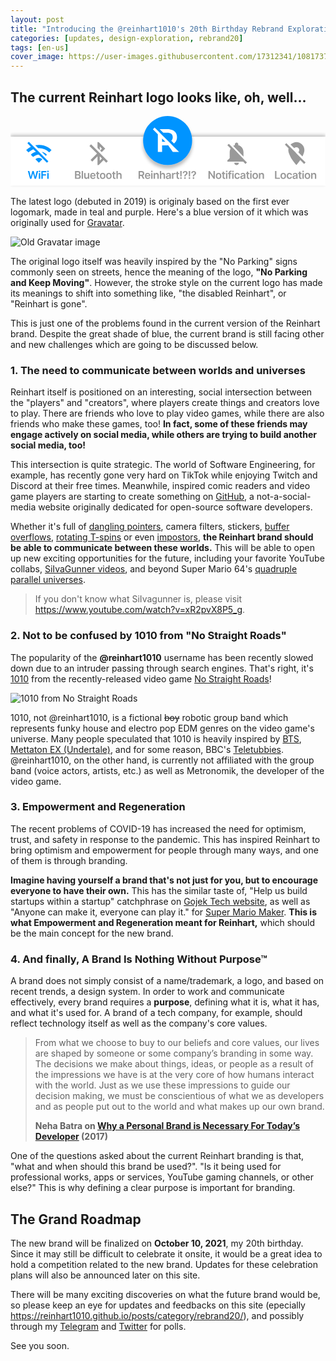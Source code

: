 ```yaml
---
layout: post
title: "Introducing the @reinhart1010's 20th Birthday Rebrand Exploration Series"
categories: [updates, design-exploration, rebrand20]
tags: [en-us]
cover_image: https://user-images.githubusercontent.com/17312341/108173799-2bf8e480-7131-11eb-850d-6436e6a4a160.jpg
---
```

## The current Reinhart logo looks like, oh, well...

<svg class="width-full" viewBox="0 0 411 93" fill="none" xmlns="http://www.w3.org/2000/svg">
<g filter="url(#filter0_d)">
<rect y="27" width="411" height="64" fill="white"/>
</g>
<g filter="url(#filter1_d)">
<circle cx="205" cy="32" r="32" fill="white"/>
</g>
<path d="M167.133 82H168.978V78.2713H170.857L172.856 82H174.914L172.711 77.9631C173.91 77.4808 174.541 76.4567 174.541 75.0746C174.541 73.1307 173.288 71.8182 170.951 71.8182H167.133V82ZM168.978 76.7401V73.3594H170.668C172.045 73.3594 172.662 73.9908 172.662 75.0746C172.662 76.1584 172.045 76.7401 170.678 76.7401H168.978ZM179.021 82.1491C180.8 82.1491 182.023 81.2791 182.342 79.9517L180.661 79.7628C180.418 80.4091 179.821 80.7472 179.045 80.7472C177.882 80.7472 177.111 79.9815 177.097 78.674H182.416V78.1222C182.416 75.4425 180.805 74.2642 178.926 74.2642C176.739 74.2642 175.312 75.87 175.312 78.2266C175.312 80.6229 176.719 82.1491 179.021 82.1491ZM177.101 77.4609C177.156 76.4865 177.877 75.6662 178.951 75.6662C179.985 75.6662 180.681 76.4219 180.691 77.4609H177.101ZM183.529 82H185.328V74.3636H183.529V82ZM184.433 73.2798C185.005 73.2798 185.473 72.8423 185.473 72.3054C185.473 71.7635 185.005 71.326 184.433 71.326C183.857 71.326 183.389 71.7635 183.389 72.3054C183.389 72.8423 183.857 73.2798 184.433 73.2798ZM188.569 77.5256C188.569 76.4219 189.235 75.7855 190.185 75.7855C191.114 75.7855 191.671 76.397 191.671 77.4162V82H193.471V77.1378C193.476 75.3082 192.432 74.2642 190.856 74.2642C189.712 74.2642 188.927 74.8111 188.579 75.6612H188.489V74.3636H186.769V82H188.569V77.5256ZM196.69 77.5256C196.69 76.4219 197.376 75.7855 198.341 75.7855C199.285 75.7855 199.842 76.3871 199.842 77.4162V82H201.642V77.1378C201.642 75.2933 200.598 74.2642 199.012 74.2642C197.838 74.2642 197.093 74.7962 196.74 75.6612H196.65V71.8182H194.89V82H196.69V77.5256ZM205.264 82.1541C206.462 82.1541 207.178 81.5923 207.506 80.951H207.566V82H209.296V76.8892C209.296 74.8707 207.65 74.2642 206.193 74.2642C204.588 74.2642 203.355 74.9801 202.957 76.3722L204.637 76.6108C204.816 76.0888 205.323 75.6413 206.203 75.6413C207.039 75.6413 207.496 76.0689 207.496 76.8196V76.8494C207.496 77.3665 206.954 77.3913 205.607 77.5355C204.125 77.6946 202.708 78.1371 202.708 79.8572C202.708 81.3587 203.807 82.1541 205.264 82.1541ZM205.731 80.8317C204.98 80.8317 204.443 80.4886 204.443 79.8274C204.443 79.1364 205.045 78.848 205.85 78.7337C206.323 78.669 207.267 78.5497 207.501 78.3608V79.2607C207.501 80.1108 206.815 80.8317 205.731 80.8317ZM210.695 82H212.495V77.5107C212.495 76.5412 213.226 75.8551 214.215 75.8551C214.518 75.8551 214.896 75.9098 215.05 75.9595V74.304C214.886 74.2741 214.603 74.2543 214.404 74.2543C213.529 74.2543 212.798 74.7514 212.52 75.6364H212.44V74.3636H210.695V82ZM220.059 74.3636H218.553V72.5341H216.753V74.3636H215.67V75.7557H216.753V80.0014C216.743 81.4382 217.787 82.1442 219.14 82.1044C219.652 82.0895 220.005 81.9901 220.199 81.9254L219.895 80.5185C219.796 80.5433 219.592 80.5881 219.368 80.5881C218.916 80.5881 218.553 80.429 218.553 79.7031V75.7557H220.059V74.3636ZM223.357 71.8182H221.433L221.592 79.0071H223.193L223.357 71.8182ZM222.393 82.1094C222.979 82.1094 223.481 81.6222 223.486 81.0156C223.481 80.419 222.979 79.9318 222.393 79.9318C221.786 79.9318 221.294 80.419 221.299 81.0156C221.294 81.6222 221.786 82.1094 222.393 82.1094ZM226.785 79.0071H228.441V78.8778C228.451 77.8239 228.794 77.3416 229.604 76.8445C230.519 76.2976 231.09 75.5518 231.09 74.4134C231.09 72.733 229.783 71.679 227.884 71.679C226.144 71.679 224.732 72.6435 224.682 74.5327H226.452C226.497 73.598 227.173 73.1506 227.874 73.1506C228.635 73.1506 229.246 73.6577 229.246 74.4382C229.246 75.1342 228.784 75.6115 228.182 75.9893C227.302 76.5362 226.795 77.0881 226.785 78.8778V79.0071ZM227.655 82.1094C228.242 82.1094 228.744 81.6222 228.749 81.0156C228.744 80.419 228.242 79.9318 227.655 79.9318C227.049 79.9318 226.556 80.419 226.561 81.0156C226.556 81.6222 227.049 82.1094 227.655 82.1094ZM234.473 71.8182H232.549L232.708 79.0071H234.308L234.473 71.8182ZM233.508 82.1094C234.095 82.1094 234.597 81.6222 234.602 81.0156C234.597 80.419 234.095 79.9318 233.508 79.9318C232.902 79.9318 232.409 80.419 232.414 81.0156C232.409 81.6222 232.902 82.1094 233.508 82.1094ZM237.901 79.0071H239.556V78.8778C239.566 77.8239 239.909 77.3416 240.72 76.8445C241.634 76.2976 242.206 75.5518 242.206 74.4134C242.206 72.733 240.898 71.679 238.999 71.679C237.259 71.679 235.847 72.6435 235.798 74.5327H237.568C237.612 73.598 238.288 73.1506 238.989 73.1506C239.75 73.1506 240.362 73.6577 240.362 74.4382C240.362 75.1342 239.899 75.6115 239.298 75.9893C238.418 76.5362 237.911 77.0881 237.901 78.8778V79.0071ZM238.771 82.1094C239.357 82.1094 239.859 81.6222 239.864 81.0156C239.859 80.419 239.357 79.9318 238.771 79.9318C238.164 79.9318 237.672 80.419 237.677 81.0156C237.672 81.6222 238.164 82.1094 238.771 82.1094Z" fill="#999999"/>
<path d="M345.147 82H351.476V80.4538H346.992V71.8182H345.147V82ZM355.918 82.1491C358.156 82.1491 359.577 80.5732 359.577 78.2116C359.577 75.8452 358.156 74.2642 355.918 74.2642C353.681 74.2642 352.259 75.8452 352.259 78.2116C352.259 80.5732 353.681 82.1491 355.918 82.1491ZM355.928 80.7074C354.69 80.7074 354.084 79.6037 354.084 78.2067C354.084 76.8097 354.69 75.6911 355.928 75.6911C357.146 75.6911 357.753 76.8097 357.753 78.2067C357.753 79.6037 357.146 80.7074 355.928 80.7074ZM364.026 82.1491C365.945 82.1491 367.168 81.0107 367.297 79.3899H365.577C365.423 80.2102 364.831 80.6825 364.041 80.6825C362.917 80.6825 362.191 79.7429 362.191 78.1818C362.191 76.6406 362.932 75.7159 364.041 75.7159C364.906 75.7159 365.438 76.2727 365.577 77.0085H367.297C367.173 75.353 365.88 74.2642 364.016 74.2642C361.779 74.2642 360.367 75.88 360.367 78.2116C360.367 80.5234 361.744 82.1491 364.026 82.1491ZM370.563 82.1541C371.761 82.1541 372.477 81.5923 372.805 80.951H372.864V82H374.594V76.8892C374.594 74.8707 372.949 74.2642 371.492 74.2642C369.886 74.2642 368.653 74.9801 368.256 76.3722L369.936 76.6108C370.115 76.0888 370.622 75.6413 371.502 75.6413C372.337 75.6413 372.795 76.0689 372.795 76.8196V76.8494C372.795 77.3665 372.253 77.3913 370.906 77.5355C369.424 77.6946 368.007 78.1371 368.007 79.8572C368.007 81.3587 369.106 82.1541 370.563 82.1541ZM371.03 80.8317C370.279 80.8317 369.742 80.4886 369.742 79.8274C369.742 79.1364 370.344 78.848 371.149 78.7337C371.621 78.669 372.566 78.5497 372.8 78.3608V79.2607C372.8 80.1108 372.114 80.8317 371.03 80.8317ZM379.807 74.3636H378.301V72.5341H376.501V74.3636H375.417V75.7557H376.501V80.0014C376.491 81.4382 377.535 82.1442 378.888 82.1044C379.4 82.0895 379.753 81.9901 379.947 81.9254L379.643 80.5185C379.544 80.5433 379.34 80.5881 379.116 80.5881C378.664 80.5881 378.301 80.429 378.301 79.7031V75.7557H379.807V74.3636ZM380.902 82H382.702V74.3636H380.902V82ZM381.807 73.2798C382.379 73.2798 382.846 72.8423 382.846 72.3054C382.846 71.7635 382.379 71.326 381.807 71.326C381.231 71.326 380.763 71.7635 380.763 72.3054C380.763 72.8423 381.231 73.2798 381.807 73.2798ZM387.474 82.1491C389.711 82.1491 391.133 80.5732 391.133 78.2116C391.133 75.8452 389.711 74.2642 387.474 74.2642C385.237 74.2642 383.815 75.8452 383.815 78.2116C383.815 80.5732 385.237 82.1491 387.474 82.1491ZM387.484 80.7074C386.246 80.7074 385.639 79.6037 385.639 78.2067C385.639 76.8097 386.246 75.6911 387.484 75.6911C388.702 75.6911 389.308 76.8097 389.308 78.2067C389.308 79.6037 388.702 80.7074 387.484 80.7074ZM394.05 77.5256C394.05 76.4219 394.716 75.7855 395.666 75.7855C396.596 75.7855 397.152 76.397 397.152 77.4162V82H398.952V77.1378C398.957 75.3082 397.913 74.2642 396.337 74.2642C395.194 74.2642 394.408 74.8111 394.06 75.6612H393.971V74.3636H392.25V82H394.05V77.5256Z" fill="#999999"/>
<path d="M372.578 48.2266C377.688 53.2891 381.836 57.4141 385.023 60.6016L383.125 62.5L378.062 57.5078C377.312 58.6328 376.516 59.7344 375.672 60.8125C374.828 61.8906 374.172 62.6875 373.703 63.2031L373 63.9766C372.719 63.6484 372.344 63.2266 371.875 62.7109C371.406 62.1484 370.562 61.0703 369.344 59.4766C368.125 57.8359 367.047 56.2656 366.109 54.7656C365.219 53.2188 364.398 51.4844 363.648 49.5625C362.898 47.6406 362.523 45.9531 362.523 44.5C362.523 43.9844 362.617 43.2109 362.805 42.1797L358.023 37.3984L359.922 35.5L372.438 48.0156L372.578 48.2266ZM373 40.7734C371.922 40.7734 371.008 41.1953 370.258 42.0391L365.406 37.2578C366.25 36.3672 367.422 35.6172 368.922 35.0078C370.422 34.3516 371.781 34.0234 373 34.0234C375.906 34.0234 378.367 35.0547 380.383 37.1172C382.445 39.1328 383.477 41.5938 383.477 44.5C383.477 46.75 382.633 49.4922 380.945 52.7266L375.531 47.2422C376.328 46.5391 376.727 45.625 376.727 44.5C376.727 43.4688 376.352 42.6016 375.602 41.8984C374.898 41.1484 374.031 40.7734 373 40.7734Z" fill="#999999"/>
<path d="M25.4622 82H27.2818L29.3251 74.8558H29.4047L31.443 82H33.2626L36.1362 71.8182H34.1526L32.318 79.3054H32.2285L30.2648 71.8182H28.4601L26.5013 79.3004H26.4068L24.5723 71.8182H22.5886L25.4622 82ZM36.9256 82H38.7253V74.3636H36.9256V82ZM37.8304 73.2798C38.4022 73.2798 38.8695 72.8423 38.8695 72.3054C38.8695 71.7635 38.4022 71.326 37.8304 71.326C37.2537 71.326 36.7864 71.7635 36.7864 72.3054C36.7864 72.8423 37.2537 73.2798 37.8304 73.2798ZM40.2456 82H42.09V77.6747H46.3208V76.1286H42.09V73.3643H46.7683V71.8182H40.2456V82ZM47.9591 82H49.7588V74.3636H47.9591V82ZM48.864 73.2798C49.4357 73.2798 49.903 72.8423 49.903 72.3054C49.903 71.7635 49.4357 71.326 48.864 71.326C48.2873 71.326 47.8199 71.7635 47.8199 72.3054C47.8199 72.8423 48.2873 73.2798 48.864 73.2798Z" fill="#0094FF"/>
<path d="M32.5 56.5234C33.7656 55.2578 35.2656 54.625 37 54.625C38.7344 54.625 40.2344 55.2578 41.5 56.5234L37 61.0234L32.5 56.5234ZM22.0234 35.5703L23.9219 33.6719L49.375 59.125L47.4766 61.0234L36.8594 50.4062C35.6875 50.4062 34.375 50.7109 32.9219 51.3203C31.4688 51.9297 30.3203 52.6562 29.4766 53.5L26.5234 50.5469V50.4766C28.3516 48.6484 30.5547 47.3828 33.1328 46.6797L29.7578 43.375C27.4609 44.3125 25.375 45.6953 23.5 47.5234L20.4766 44.5C22.3047 42.6719 24.3438 41.2188 26.5938 40.1406L22.0234 35.5703ZM47.4766 50.4766L46.0703 51.9531L40.7266 46.6797C43.3984 47.3828 45.6484 48.6484 47.4766 50.4766ZM53.4531 44.5L50.5 47.5234C46.5625 43.4922 41.7344 41.6406 36.0156 41.9688L32.2891 38.1719C36.0859 37.375 39.8359 37.5156 43.5391 38.5938C47.2891 39.6719 50.5938 41.6406 53.4531 44.5Z" fill="#0094FF"/>
<path d="M266.663 71.8182H264.828V78.7585H264.739L259.946 71.8182H258.295V82H260.14V75.0646H260.224L265.022 82H266.663V71.8182ZM271.514 82.1491C273.751 82.1491 275.173 80.5732 275.173 78.2116C275.173 75.8452 273.751 74.2642 271.514 74.2642C269.277 74.2642 267.855 75.8452 267.855 78.2116C267.855 80.5732 269.277 82.1491 271.514 82.1491ZM271.524 80.7074C270.286 80.7074 269.679 79.6037 269.679 78.2067C269.679 76.8097 270.286 75.6911 271.524 75.6911C272.742 75.6911 273.348 76.8097 273.348 78.2067C273.348 79.6037 272.742 80.7074 271.524 80.7074ZM280.104 74.3636H278.597V72.5341H276.797V74.3636H275.714V75.7557H276.797V80.0014C276.788 81.4382 277.832 82.1442 279.184 82.1044C279.696 82.0895 280.049 81.9901 280.243 81.9254L279.94 80.5185C279.84 80.5433 279.636 80.5881 279.413 80.5881C278.96 80.5881 278.597 80.429 278.597 79.7031V75.7557H280.104V74.3636ZM281.199 82H282.998V74.3636H281.199V82ZM282.104 73.2798C282.675 73.2798 283.143 72.8423 283.143 72.3054C283.143 71.7635 282.675 71.326 282.104 71.326C281.527 71.326 281.06 71.7635 281.06 72.3054C281.06 72.8423 281.527 73.2798 282.104 73.2798ZM288.307 74.3636H286.721V73.7621C286.721 73.1655 286.97 72.8324 287.641 72.8324C287.924 72.8324 288.163 72.897 288.312 72.9418L288.675 71.5497C288.441 71.4702 287.929 71.3409 287.308 71.3409C285.98 71.3409 284.921 72.1016 284.921 73.6428V74.3636H283.793V75.7557H284.921V82H286.721V75.7557H288.307V74.3636ZM289.306 82H291.106V74.3636H289.306V82ZM290.211 73.2798C290.783 73.2798 291.25 72.8423 291.25 72.3054C291.25 71.7635 290.783 71.326 290.211 71.326C289.635 71.326 289.167 71.7635 289.167 72.3054C289.167 72.8423 289.635 73.2798 290.211 73.2798ZM295.878 82.1491C297.797 82.1491 299.02 81.0107 299.149 79.3899H297.429C297.275 80.2102 296.683 80.6825 295.893 80.6825C294.769 80.6825 294.043 79.7429 294.043 78.1818C294.043 76.6406 294.784 75.7159 295.893 75.7159C296.758 75.7159 297.29 76.2727 297.429 77.0085H299.149C299.025 75.353 297.732 74.2642 295.868 74.2642C293.631 74.2642 292.219 75.88 292.219 78.2116C292.219 80.5234 293.596 82.1491 295.878 82.1491ZM302.414 82.1541C303.613 82.1541 304.328 81.5923 304.657 80.951H304.716V82H306.446V76.8892C306.446 74.8707 304.801 74.2642 303.344 74.2642C301.738 74.2642 300.505 74.9801 300.108 76.3722L301.788 76.6108C301.967 76.0888 302.474 75.6413 303.354 75.6413C304.189 75.6413 304.647 76.0689 304.647 76.8196V76.8494C304.647 77.3665 304.105 77.3913 302.757 77.5355C301.276 77.6946 299.859 78.1371 299.859 79.8572C299.859 81.3587 300.958 82.1541 302.414 82.1541ZM302.882 80.8317C302.131 80.8317 301.594 80.4886 301.594 79.8274C301.594 79.1364 302.196 78.848 303.001 78.7337C303.473 78.669 304.418 78.5497 304.652 78.3608V79.2607C304.652 80.1108 303.966 80.8317 302.882 80.8317ZM311.659 74.3636H310.153V72.5341H308.353V74.3636H307.269V75.7557H308.353V80.0014C308.343 81.4382 309.387 82.1442 310.739 82.1044C311.252 82.0895 311.605 81.9901 311.798 81.9254L311.495 80.5185C311.396 80.5433 311.192 80.5881 310.968 80.5881C310.516 80.5881 310.153 80.429 310.153 79.7031V75.7557H311.659V74.3636ZM312.754 82H314.554V74.3636H312.754V82ZM313.659 73.2798C314.231 73.2798 314.698 72.8423 314.698 72.3054C314.698 71.7635 314.231 71.326 313.659 71.326C313.082 71.326 312.615 71.7635 312.615 72.3054C312.615 72.8423 313.082 73.2798 313.659 73.2798ZM319.326 82.1491C321.563 82.1491 322.985 80.5732 322.985 78.2116C322.985 75.8452 321.563 74.2642 319.326 74.2642C317.089 74.2642 315.667 75.8452 315.667 78.2116C315.667 80.5732 317.089 82.1491 319.326 82.1491ZM319.336 80.7074C318.098 80.7074 317.491 79.6037 317.491 78.2067C317.491 76.8097 318.098 75.6911 319.336 75.6911C320.554 75.6911 321.16 76.8097 321.16 78.2067C321.16 79.6037 320.554 80.7074 319.336 80.7074ZM325.902 77.5256C325.902 76.4219 326.568 75.7855 327.518 75.7855C328.447 75.7855 329.004 76.397 329.004 77.4162V82H330.804V77.1378C330.809 75.3082 329.765 74.2642 328.189 74.2642C327.046 74.2642 326.26 74.8111 325.912 75.6612H325.822V74.3636H324.102V82H325.902V77.5256Z" fill="#999999"/>
<path d="M304 53.0078L290.57 38.875C290.711 38.8281 290.898 38.7578 291.133 38.6641C291.367 38.5234 291.531 38.4297 291.625 38.3828H291.695L292.117 38.1719C292.164 38.1719 292.258 38.1484 292.398 38.1016C292.539 38.0547 292.656 38.0312 292.75 38.0312V36.9766C292.75 36.3672 292.961 35.8516 293.383 35.4297C293.805 34.9609 294.344 34.7266 295 34.7266C295.656 34.7266 296.195 34.9609 296.617 35.4297C297.039 35.8516 297.25 36.3672 297.25 36.9766V38.0312C299.359 38.5469 301 39.6719 302.172 41.4062C303.391 43.1406 304 45.1797 304 47.5234V53.0078ZM297.109 63.1328C296.547 63.6953 295.844 63.9766 295 63.9766C294.156 63.9766 293.43 63.6953 292.82 63.1328C292.258 62.5703 291.977 61.8672 291.977 61.0234H298.023C298.023 61.8672 297.719 62.5703 297.109 63.1328ZM288.742 40.2109C289.867 41.3828 292.797 44.4062 297.531 49.2812C302.312 54.1562 305.969 57.9297 308.5 60.6016L306.602 62.5L303.578 59.4766H282.977V58L286 54.9766V47.4531C286 45.5312 286.398 43.8203 287.195 42.3203L282.977 38.1719L284.875 36.2031L288.742 40.2109Z" fill="#999999"/>
<path d="M84.1404 82H88.2618C90.5935 82 91.7369 80.8118 91.7369 79.2259C91.7369 77.6847 90.6432 76.7798 89.5594 76.7251V76.6257C90.5537 76.392 91.3392 75.696 91.3392 74.4581C91.3392 72.9418 90.2455 71.8182 88.0381 71.8182H84.1404V82ZM85.9848 80.4588V77.4759H88.0182C89.1567 77.4759 89.8627 78.1719 89.8627 79.0817C89.8627 79.892 89.3058 80.4588 87.9685 80.4588H85.9848ZM85.9848 76.1484V73.3395H87.8492C88.933 73.3395 89.4948 73.9112 89.4948 74.6967C89.4948 75.5916 88.7689 76.1484 87.8094 76.1484H85.9848ZM94.6517 71.8182H92.852V82H94.6517V71.8182ZM100.96 78.7884C100.96 79.9517 100.129 80.5284 99.3338 80.5284C98.4688 80.5284 97.8921 79.9169 97.8921 78.9474V74.3636H96.0924V79.2259C96.0924 81.0604 97.1364 82.0994 98.6378 82.0994C99.7813 82.0994 100.587 81.4979 100.935 80.6428H101.014V82H102.759V74.3636H100.96V78.7884ZM107.581 82.1491C109.36 82.1491 110.583 81.2791 110.902 79.9517L109.221 79.7628C108.978 80.4091 108.381 80.7472 107.605 80.7472C106.442 80.7472 105.672 79.9815 105.657 78.674H110.976V78.1222C110.976 75.4425 109.365 74.2642 107.486 74.2642C105.299 74.2642 103.872 75.87 103.872 78.2266C103.872 80.6229 105.279 82.1491 107.581 82.1491ZM105.662 77.4609C105.716 76.4865 106.437 75.6662 107.511 75.6662C108.545 75.6662 109.241 76.4219 109.251 77.4609H105.662ZM115.902 74.3636H114.396V72.5341H112.596V74.3636H111.512V75.7557H112.596V80.0014C112.586 81.4382 113.63 82.1442 114.982 82.1044C115.494 82.0895 115.847 81.9901 116.041 81.9254L115.738 80.5185C115.638 80.5433 115.435 80.5881 115.211 80.5881C114.759 80.5881 114.396 80.429 114.396 79.7031V75.7557H115.902V74.3636ZM120.246 82.1491C122.483 82.1491 123.905 80.5732 123.905 78.2116C123.905 75.8452 122.483 74.2642 120.246 74.2642C118.009 74.2642 116.587 75.8452 116.587 78.2116C116.587 80.5732 118.009 82.1491 120.246 82.1491ZM120.256 80.7074C119.018 80.7074 118.412 79.6037 118.412 78.2067C118.412 76.8097 119.018 75.6911 120.256 75.6911C121.474 75.6911 122.081 76.8097 122.081 78.2067C122.081 79.6037 121.474 80.7074 120.256 80.7074ZM128.354 82.1491C130.591 82.1491 132.013 80.5732 132.013 78.2116C132.013 75.8452 130.591 74.2642 128.354 74.2642C126.116 74.2642 124.695 75.8452 124.695 78.2116C124.695 80.5732 126.116 82.1491 128.354 82.1491ZM128.364 80.7074C127.126 80.7074 126.519 79.6037 126.519 78.2067C126.519 76.8097 127.126 75.6911 128.364 75.6911C129.582 75.6911 130.188 76.8097 130.188 78.2067C130.188 79.6037 129.582 80.7074 128.364 80.7074ZM136.943 74.3636H135.437V72.5341H133.637V74.3636H132.554V75.7557H133.637V80.0014C133.627 81.4382 134.671 82.1442 136.024 82.1044C136.536 82.0895 136.889 81.9901 137.083 81.9254L136.779 80.5185C136.68 80.5433 136.476 80.5881 136.252 80.5881C135.8 80.5881 135.437 80.429 135.437 79.7031V75.7557H136.943V74.3636ZM140.002 77.5256C140.002 76.4219 140.688 75.7855 141.653 75.7855C142.598 75.7855 143.154 76.3871 143.154 77.4162V82H144.954V77.1378C144.954 75.2933 143.91 74.2642 142.324 74.2642C141.151 74.2642 140.405 74.7962 140.052 75.6612H139.963V71.8182H138.203V82H140.002V77.5256Z" fill="#999999"/>
<path d="M116.477 58.2812L119.289 55.4688L116.477 52.5859V58.2812ZM105.086 36.9766L127.023 58.9141L124.914 61.0234L121.469 57.5781L115 63.9766H113.523V52.5859L106.633 59.4766L104.523 57.3672L112.891 49L102.977 39.0859L105.086 36.9766ZM116.477 39.7188V44.5703L113.523 41.5469V34.0234H115L123.578 42.5312L119.008 47.1016L116.898 44.9922L119.289 42.5312L116.477 39.7188Z" fill="#999999"/>
<path d="M205 0C200.798 -1.05057e-07 196.637 0.827705 192.754 2.43586C188.872 4.04401 185.344 6.40111 182.373 9.37258C179.401 12.3441 177.044 15.8717 175.436 19.7541C173.828 23.6365 173 27.7977 173 32C173 36.2023 173.828 40.3634 175.436 44.2459C177.044 48.1283 179.401 51.6559 182.373 54.6274C185.344 57.5989 188.872 59.956 192.754 61.5641C196.637 63.1723 200.798 64 205 64C209.202 64 213.363 63.1723 217.246 61.5641C221.128 59.956 224.656 57.5989 227.627 54.6274C230.599 51.6559 232.956 48.1283 234.564 44.2459C236.172 40.3634 237 36.2023 237 32C237 27.7977 236.172 23.6365 234.564 19.7541C232.956 15.8717 230.599 12.3441 227.627 9.37258C224.656 6.40111 221.128 4.04401 217.246 2.43586C213.363 0.827705 209.202 -1.05057e-07 205 0V0ZM188.03 15.0297L192.242 19.2422L197.789 24.7891L206.489 33.4891L212.68 39.6797L219.933 46.9328H217.758H215.408H211.784L205.683 38.1859C205.427 38.2143 205.043 38.2297 204.531 38.2297H197.789V46.9328H192.242V23.7672L185.767 17.2922L188.03 15.0297ZM194.592 17.0672H204.531C207.12 17.0672 209.366 17.4935 211.272 18.3469C213.206 19.2002 214.685 20.4227 215.709 22.0156C216.733 23.6085 217.245 25.5004 217.245 27.6906C217.245 29.9377 216.691 31.8724 215.581 33.4938C214.982 34.393 214.228 35.1608 213.331 35.8063L209.705 32.1797C209.728 32.1614 209.755 32.1468 209.778 32.1281C211.03 31.0757 211.656 29.5964 211.656 27.6906C211.656 25.7848 211.03 24.3193 209.778 23.2953C208.527 22.2713 206.693 21.7594 204.275 21.7594H199.284L194.592 17.0672ZM197.789 29.3141V33.6641H202.139L197.789 29.3141Z" fill="#0094FF"/>
<defs>
<filter id="filter0_d" x="-4" y="21" width="419" height="72" filterUnits="userSpaceOnUse" color-interpolation-filters="sRGB">
<feFlood flood-opacity="0" result="BackgroundImageFix"/>
<feColorMatrix in="SourceAlpha" type="matrix" values="0 0 0 0 0 0 0 0 0 0 0 0 0 0 0 0 0 0 127 0"/>
<feOffset dy="-2"/>
<feGaussianBlur stdDeviation="2"/>
<feColorMatrix type="matrix" values="0 0 0 0 0 0 0 0 0 0 0 0 0 0 0 0 0 0 0.25 0"/>
<feBlend mode="normal" in2="BackgroundImageFix" result="effect1_dropShadow"/>
<feBlend mode="normal" in="SourceGraphic" in2="effect1_dropShadow" result="shape"/>
</filter>
<filter id="filter1_d" x="169" y="0" width="72" height="72" filterUnits="userSpaceOnUse" color-interpolation-filters="sRGB">
<feFlood flood-opacity="0" result="BackgroundImageFix"/>
<feColorMatrix in="SourceAlpha" type="matrix" values="0 0 0 0 0 0 0 0 0 0 0 0 0 0 0 0 0 0 127 0"/>
<feOffset dy="4"/>
<feGaussianBlur stdDeviation="2"/>
<feColorMatrix type="matrix" values="0 0 0 0 0 0 0 0 0 0 0 0 0 0 0 0 0 0 0.25 0"/>
<feBlend mode="normal" in2="BackgroundImageFix" result="effect1_dropShadow"/>
<feBlend mode="normal" in="SourceGraphic" in2="effect1_dropShadow" result="shape"/>
</filter>
</defs>
</svg>

The latest logo (debuted in 2019) is originaly based on the first ever logomark, made in teal and purple. Here's a blue version of it which was originally used for [Gravatar](https://gravatar.com).

![Old Gravatar image](https://en.gravatar.com/userimage/45848407/72cf3410b8c4c9cb56a7ce78f58f636a.png?size=200)

The original logo itself was heavily inspired by the "No Parking" signs commonly seen on streets, hence the meaning of the logo, **"No Parking and Keep Moving"**. However, the stroke style on the current logo has made its meanings to shift into something like, "the disabled Reinhart", or "Reinhart is gone".

This is just one of the problems found in the current version of the Reinhart brand. Despite the great shade of blue, the current brand is still facing other and new challenges which are going to be discussed below.

### 1. The need to communicate between worlds and universes
Reinhart itself is positioned on an interesting, social intersection between the "players" and "creators", where players create things and creators love to play. There are friends who love to play video games, while there are also friends who make these games, too! **In fact, some of these friends may engage actively on social media, while others are trying to build another social media, too!**

This intersection is quite strategic. The world of Software Engineering, for example, has recently gone very hard on TikTok while enjoying Twitch and Discord at their free times. Meanwhile, inspired comic readers and video game players are starting to create something on [GitHub](https://github.com), a not-a-social-media website originally dedicated for open-source software developers.

Whether it's full of [dangling pointers](https://en.wikipedia.org/wiki/Dangling_pointer), camera filters, stickers, [buffer overflows](https://en.wikipedia.org/wiki/Buffer_overflow), [rotating T-spins](https://tetris.wiki/T-Spin) or even [impostors](https://among-us.fandom.com/wiki/Impostor), **the Reinhart brand should be able to communicate between these worlds.** This will be able to open up new exciting opportunities for the future, including your favorite YouTube collabs, [SiIvaGunner videos](https://www.youtube.com/c/siivagunner/), and beyond Super Mario 64's [quadruple parallel universes](https://kotaku.com/the-famous-super-mario-64-trick-involving-parallel-univ-1794215869).

> If you don't know what SiIvagunner is, please visit <https://www.youtube.com/watch?v=xR2pvX8P5_g>.

### 2. Not to be confused by 1010 from "No Straight Roads"
The popularity of the **@reinhart1010** username has been recently slowed down due to an intruder passing through search engines. That's right, it's [1010](https://nostraightroads.fandom.com/wiki/1010) from the recently-released video game [No Straight Roads](https://nostraightroads.com/)!

![1010 from No Straight Roads](https://user-images.githubusercontent.com/17312341/107152782-67124f80-699c-11eb-8248-f38adc152ebe.png)

1010, not @reinhart1010, is a fictional ~~boy~~ robotic group band which represents funky house and electro pop EDM genres on the video game's universe. Many people speculated that 1010 is heavily inspired by [BTS](https://en.wikipedia.org/wiki/BTS), [Mettaton EX (Undertale)](https://undertale.fandom.com/wiki/Mettaton), and for some reason, BBC's [Teletubbies](https://en.wikipedia.org/wiki/Teletubbies). @reinhart1010, on the other hand, is currently not affiliated with the group band (voice actors, artists, etc.) as well as Metronomik, the developer of the video game.

### 3. Empowerment and Regeneration
The recent problems of COVID-19 has increased the need for optimism, trust, and safety in response to the pandemic. This has inspired Reinhart to bring optimism and empowerment for people through many ways, and one of them is through branding.

**Imagine having yourself a brand that's not just for you, but to encourage everyone to have their own.** This has the similar taste of, "Help us build startups within a startup" catchphrase on [Gojek Tech website](https://www.gojek.io/), as well as "Anyone can make it, everyone can play it." for [Super Mario Maker](https://supermariomaker.nintendo.com/). **This is what Empowerment and Regeneration meant for Reinhart,** which should be the main concept for the new brand.

### 4. And finally, A Brand Is Nothing Without Purpose™
A brand does not simply consist of a name/trademark, a logo, and based on recent trends, a design system. In order to work and communicate effectively, every brand requires a **purpose**, defining what it is, what it has, and what it's used for. A brand of a tech company, for example, should reflect technology itself as well as the company's core values.

> From what we choose to buy to our beliefs and core values, our lives are shaped by someone or some company’s branding in some way. The decisions we make about things, ideas, or people as a result of the impressions we have is at the very core of how humans interact with the world. Just as we use these impressions to guide our decision making, we must be conscientious of what we as developers and as people put out to the world and what makes up our own brand.
>
> **Neha Batra on [Why a Personal Brand is Necessary For Today’s Developer](https://tanzu.vmware.com/content/blog/why-a-personal-brand-is-necessary-for-today-s-developer) (2017)**

One of the questions asked about the current Reinhart branding is that, "what and when should this brand be used?". "Is it being used for professional works, apps or services, YouTube gaming channels, or other else?" This is why defining a clear purpose is important for branding.

## The Grand Roadmap
The new brand will be finalized on **October 10, 2021**, my 20th birthday. Since it may still be difficult to celebrate it onsite, it would be a great idea to hold a competition related to the new brand. Updates for these celebration plans will also be announced later on this site.

There will be many exciting discoveries on what the future brand would be, so please keep an eye for updates and feedbacks on this site (epecially <https://reinhart1010.github.io/posts/category/rebrand20/>), and possibly through my [Telegram](https://t.me/reinhart1010) and [Twitter](https://twitter.com/reinhart1010) for polls.

See you soon.